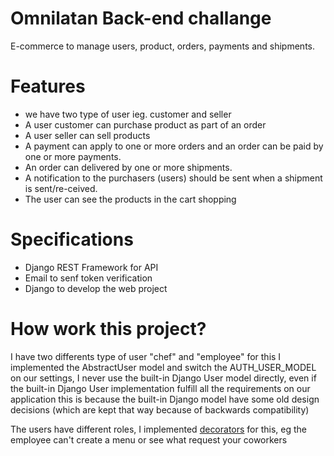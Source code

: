 # Omnilatan Back-end challange
E-commerce to manage users, product, orders, payments and shipments. 


# Features
- we have two type of user ieg. customer and seller
- A user customer can purchase product as part of an order
- A user seller can sell products
- A payment can apply to one or more orders and an order can be paid by one or more payments.
- An order can delivered by one or more shipments.
- A notification to the purchasers (users) should be sent when a shipment is sent/re-ceived.
- The user can see the products in the cart shopping

# Specifications

- Django REST Framework for API
- Email to senf token verification
- Django to develop the web project


# How work this project?
I have two differents type of user "chef" and "employee" for this I implemented the AbstractUser model and switch the AUTH_USER_MODEL on our settings, I never use the built-in Django User model directly, even if the built-in Django User implementation fulfill all the requirements on our application this is because the built-in Django model have some old design decisions (which are kept that way because of backwards compatibility)

The users have different roles, I implemented  <a href="https://github.com/JorgitoR/Cornershop-s-Backend-Test/blob/main/Menu/decorators.py">decorators</a> for this, eg the employee can't create a menu or see what request your coworkers





















